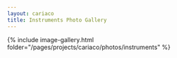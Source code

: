 ```yaml
---
layout: cariaco
title: Instruments Photo Gallery
---
```


{% include image-gallery.html folder="/pages/projects/cariaco/photos/instruments" %}
